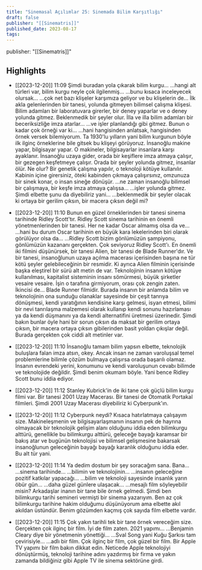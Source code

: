 ```yaml
---
title: "Sinemasal Açılımlar 25: Sinemada Bilim Karşıtlığı"
draft: false
publisher: "[[Sinematris]]"
published_date: 2023-08-17
tags:
---
```

publisher: "[[Sinematris]]"


## Highlights
* [[2023-12-20]] 11:09  Şimdi buradan yola çıkarak bilim kurgu... ...hangi alt türleri var, bilim kurgu neyle çok ilgilenmiş... ...bunu kısaca inceleyecek olursak... ...çok net bazı klişeler karşımıza geliyor ve bu klişelerin de... İlk akla gelenlerinden bir tanesi, yolunda gitmeyen bilimsel çalışma klişesi. Bilim adamları bir laboratuvara girerler, bir deney yaparlar ve o deney yolunda gitmez. Beklenmedik bir şeyler olur. İlla ve illa bilim adamları bir beceriksizliğe imza atarlar... ...ve işler planlandığı gibi gitmez. Bunun o kadar çok örneği var ki... ...hani hangisinden anlatsak, hangisinden örnek versek bilemiyorum. Ta 1930'lu yılların yani bilim kurgunun böyle ilk ilginç örneklerine bile gitsek bu klişeyi görüyoruz. İnsanoğlu makine yapar, bilgisayar yapar. O makineler, bilgisayarlar insanlara karşı ayaklanır. İnsanoğlu uzaya gider, orada bir keşiflere imza atmaya çalışır, bir gezegen keşfetmeye çalışır. Orada bir şeyler yolunda gitmez, insanlar ölür. Ne olur? Bir genetik çalışma yapılır, o teknoloji kötüye kullanılır. Kabinin içine girersiniz, öteki kabinden çıkmaya çalışırsınız, omzunuza bir sinek konar, o insan sineğe dönüşür. ...ne zaman insanoğlu bilimsel bir çalışmaya, bir keşfe imza atmaya çalışsa... ...işler yolunda gitmez. Şimdi elbette şunu da diyebiliriz yani... ...beklenmedik bir şeyler olacak ki ortaya bir gerilim çıksın, bir macera çıksın değil mi?

* [[2023-12-20]] 11:10  Bunun en güzel örneklerinden bir tanesi sinema tarihinde Ridley Scott'tır. Ridley Scott sinema tarihinin en önemli yönetmenlerinden bir tanesi. Her ne kadar Oscar almamış olsa da ve... ...hani bu durum Oscar tarihinin en büyük kara lekelerinden biri olarak görülüyor olsa da... ...Ridley Scott bizim gönlümüzün şampiyonu, gönlümüzün kazananı gerçekten. Çok seviyoruz Ridley Scott'ı. En önemli iki filmini düşünürsek, bir tanesi Alien, bir tanesi de Blade Runner'dır. Ve bir tanesi, insanoğlunun uzaya açılma macerası içerisinden başına ne tür kötü şeyler gelebileceğinin bir resmidir. Ki ayrıca Alien filminin içerisinde başka eleştirel bir sürü alt metin de var. Teknolojinin insanın kötüye kullanılması, kapitalist sisteminin insanı sömürmesi, büyük şirketler vesaire vesaire. İşin o tarafına girmiyorum, orası çok zengin zaten. İkincisi de... Blade Runner filmidir. Burada insanın bir anlamda bilim ve teknolojinin ona sunduğu olanaklar sayesinde bir çeşit tanrıya dönüşmesi, kendi yaratığının kendisine karşı gelmesi, isyan etmesi, bilimi bir nevi tanrılaşma malzemesi olarak kullanıp kendi sonunu hazırlaması ya da kendi düşmanını ya da kendi alternatifini üretmesi üzerinedir. Şimdi bakın bunlar öyle hani bir sorun çıksın da maksat bir gerilim ortaya çıksın, bir macera ortaya çıksın gibilerinden basit yoldan çıkışlar değil. Burada gerçekten çok ciddi alt metinler var.

* [[2023-12-20]] 11:10  İnsanoğlu tamam bilim yapsın elbette, teknolojik buluşlara falan imza atsın, okey. Ancak insan ne zaman varoluşsal temel problemlerine bilimle çözüm bulmaya çalışırsa orada başarılı olamaz. İnsanın evrendeki yerini, konumunu ve kendi varoluşunun cevabı bilimde ve teknolojide değildir. Şimdi benim okumam böyle. Yani bence Ridley Scott bunu iddia ediyor.

* [[2023-12-20]] 11:12  Stanley Kubrick'in de iki tane çok güçlü bilim kurgu filmi var. Bir tanesi 2001 Uzay Macerası. Bir tanesi de Otomatik Portakal filmleri. Şimdi 2001 Uzay Macerası diyebiliriz ki Cyberpunk'ın.

* [[2023-12-20]] 11:12  Cyberpunk neydi? Kısaca hatırlatmaya çalışayım size. Makineleşmenin ve bilgisayarlaşmanın insanın pek de hayrına olmayacak bir teknolojik gelişim alanı olduğunu iddia eden bilimkurgu alttürü, genellikle bu bilimkurgu alttürü, geleceğe bayağı karamsar bir bakış atar ve bugünün teknolojisi ve bilimsel gelişmesine bakarsak insanoğlunun geleceğinin bayağı bayağı karanlık olduğunu iddia eder. Bu alt tür yani.

* [[2023-12-20]] 11:14  Ya dedim dostum bir şey soracağım sana. Bana... ...sinema tarihinde... ...bilimin ve teknolojinin... ...insanın geleceğine pozitif katkılar yapacağı... ...bilim ve teknoloji sayesinde insanlık yarın öbür gün... ...daha güzel günlere ulaşacak... ...mesajlı film söyleyebilir misin? Arkadaşlar inanın bir tane bile örnek gelmedi. Şimdi ben bilimkurgu tarihi semineri vermişti bir sinema yazarıyım. Ben az çok bilimkurgu tarihine hakim olduğumu düşünüyorum ama elbette akıl akıldan üstündür. Benim gözümden kaçmış çok sayıda film elbette vardır.

* [[2023-12-20]] 11:15  Çok yakın tarihli tek bir tane örnek vereceğim size. Gerçekten çok ilginç bir film. İyi de film zaten. 2021 yapımı... ...Benjamin Cleary diye bir yönetmenin yönettiği... ...Sval Song yani Kuğu Şarkısı tam çevirisiyle... ...adlı bir film. Çok ilginç bir film, çok güzel bir film. Bir Apple TV yapımı bir film bakın dikkat edin. Neticede Apple teknolojiyi dönüştürmüş, teknoloji tarihine adını yazdırmış bir firma ve yakın zamanda bildiğiniz gibi Apple TV ile sinema sektörüne girdi.

